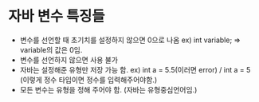 # 자바 변수 특징들
- 변수를 선언할 때 초기치를 설정하지 않으면 0으로 나옴 ex) int variable; => variable의 값은 0임.
- 변수를 선언하지 않으면 사용 불가
- 자바는 설정해준 유형만 저장 가능 함. ex) int a = 5.5(이러면 error) / int a = 5 (이렇게 정수 타입이면 정수를 입력해주어야함.)
- 모든 변수는 유형을 정해 주어야 함. (자바는 유형중심언어임.) 

